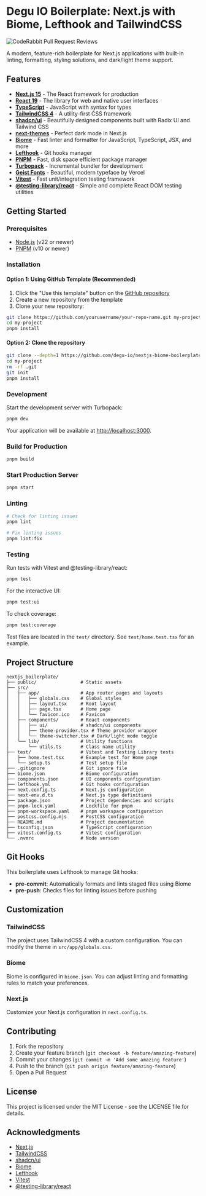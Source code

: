 # Degu IO Boilerplate: Next.js with Biome, Lefthook and TailwindCSS

![CodeRabbit Pull Request Reviews](https://img.shields.io/coderabbit/prs/github/degu-io/nextjs-biome-boilerplate?utm_source=oss&utm_medium=github&utm_campaign=degu-io%2Fnextjs-biome-boilerplate&labelColor=171717&color=FF570A&link=https%3A%2F%2Fcoderabbit.ai&label=CodeRabbit+Reviews)

A modern, feature-rich boilerplate for Next.js applications with built-in linting, formatting, styling solutions, and dark/light theme support.

## Features

- **[Next.js 15](https://nextjs.org/)** - The React framework for production
- **[React 19](https://react.dev/)** - The library for web and native user interfaces
- **[TypeScript](https://www.typescriptlang.org/)** - JavaScript with syntax for types
- **[TailwindCSS 4](https://tailwindcss.com/)** - A utility-first CSS framework
- **[shadcn/ui](https://ui.shadcn.com/)** - Beautifully designed components built with Radix UI and Tailwind CSS
- **[next-themes](https://github.com/pacocoursey/next-themes)** - Perfect dark mode in Next.js
- **[Biome](https://biomejs.dev/)** - Fast linter and formatter for JavaScript, TypeScript, JSX, and more
- **[Lefthook](https://github.com/evilmartians/lefthook)** - Git hooks manager
- **[PNPM](https://pnpm.io/)** - Fast, disk space efficient package manager
- **[Turbopack](https://turbo.build/pack)** - Incremental bundler for development
- **[Geist Fonts](https://vercel.com/font/geist)** - Beautiful, modern typeface by Vercel
- **[Vitest](https://vitest.dev/)** - Fast unit/integration testing framework
- **[@testing-library/react](https://testing-library.com/docs/react-testing-library/intro/)** - Simple and complete React DOM testing utilities

## Getting Started

### Prerequisites

- [Node.js](https://nodejs.org/) (v22 or newer)
- [PNPM](https://pnpm.io/) (v10 or newer)

### Installation

#### Option 1: Using GitHub Template (Recommended)

1. Click the "Use this template" button on the [GitHub repository](https://github.com/degu-io/nextjs-biome-boilerplate)
2. Create a new repository from the template
3. Clone your new repository:

```bash
git clone https://github.com/yourusername/your-repo-name.git my-project
cd my-project
pnpm install
```

#### Option 2: Clone the repository

```bash
git clone --depth=1 https://github.com/degu-io/nextjs-biome-boilerplate.git my-project
cd my-project
rm -rf .git
git init
pnpm install
```

### Development

Start the development server with Turbopack:

```bash
pnpm dev
```

Your application will be available at [http://localhost:3000](http://localhost:3000).

### Build for Production

```bash
pnpm build
```

### Start Production Server

```bash
pnpm start
```

### Linting

```bash
# Check for linting issues
pnpm lint

# Fix linting issues
pnpm lint:fix
```

### Testing

Run tests with Vitest and @testing-library/react:

```bash
pnpm test
```

For the interactive UI:

```bash
pnpm test:ui
```

To check coverage:

```bash
pnpm test:coverage
```

Test files are located in the `test/` directory. See `test/home.test.tsx` for an example.

## Project Structure

```shell
nextjs_boilerplate/
├── public/                # Static assets
├── src/
│   ├── app/               # App router pages and layouts
│   │   ├── globals.css    # Global styles
│   │   ├── layout.tsx     # Root layout
│   │   ├── page.tsx       # Home page
│   │   └── favicon.ico    # Favicon
│   ├── components/        # React components
│   │   ├── ui/            # shadcn/ui components
│   │   ├── theme-provider.tsx # Theme provider wrapper
│   │   └── theme-switcher.tsx # Dark/light mode toggle
│   └── lib/               # Utility functions
│       └── utils.ts       # Class name utility
├── test/                  # Vitest and Testing Library tests
│   ├── home.test.tsx      # Example test for Home page
│   └── setup.ts           # Test setup file
├── .gitignore             # Git ignore file
├── biome.json             # Biome configuration
├── components.json        # UI components configuration
├── lefthook.yml           # Git hooks configuration
├── next.config.ts         # Next.js configuration
├── next-env.d.ts          # Next.js type definitions
├── package.json           # Project dependencies and scripts
├── pnpm-lock.yaml         # Lockfile for pnpm
├── pnpm-workspace.yaml    # pnpm workspace configuration
├── postcss.config.mjs     # PostCSS configuration
├── README.md              # Project documentation
├── tsconfig.json          # TypeScript configuration
├── vitest.config.ts       # Vitest configuration
└── .nvmrc                 # Node version
```

## Git Hooks

This boilerplate uses Lefthook to manage Git hooks:

- **pre-commit**: Automatically formats and lints staged files using Biome
- **pre-push**: Checks files for linting issues before pushing

## Customization

### TailwindCSS

The project uses TailwindCSS 4 with a custom configuration. You can modify the theme in `src/app/globals.css`.

### Biome

Biome is configured in `biome.json`. You can adjust linting and formatting rules to match your preferences.

### Next.js

Customize your Next.js configuration in `next.config.ts`.

## Contributing

1. Fork the repository
2. Create your feature branch (`git checkout -b feature/amazing-feature`)
3. Commit your changes (`git commit -m 'Add some amazing feature'`)
4. Push to the branch (`git push origin feature/amazing-feature`)
5. Open a Pull Request

## License

This project is licensed under the MIT License - see the LICENSE file for details.

## Acknowledgments

- [Next.js](https://nextjs.org/)
- [TailwindCSS](https://tailwindcss.com/)
- [shadcn/ui](https://ui.shadcn.com/)
- [Biome](https://biomejs.dev/)
- [Lefthook](https://github.com/evilmartians/lefthook)
- [Vitest](https://vitest.dev/)
- [@testing-library/react](https://testing-library.com/docs/react-testing-library/intro/)
